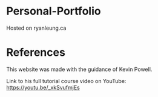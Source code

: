 # Personal-Portfolio

Hosted on ryanleung.ca

# References

This website was made with the guidance of Kevin Powell.

Link to his full tutorial course video on YouTube:
https://youtu.be/_xkSvufmjEs
